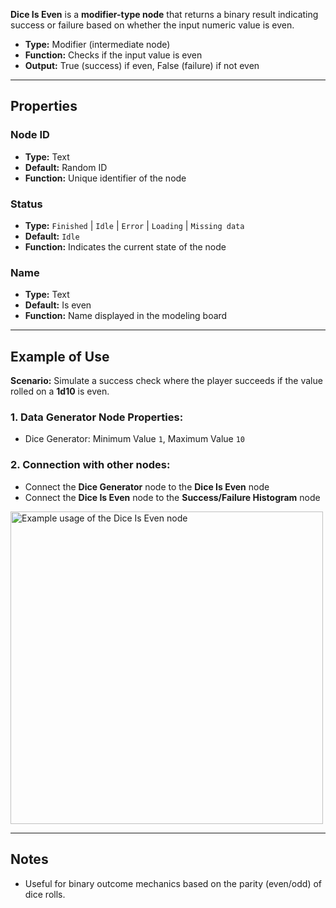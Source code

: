 **Dice Is Even** is a **modifier-type node** that returns a binary result indicating success or failure based on whether the input numeric value is even.

- **Type:** Modifier (intermediate node)
- **Function:** Checks if the input value is even
- **Output:** True (success) if even, False (failure) if not even

---

## **Properties**

### **Node ID**

- **Type:** Text
- **Default:** Random ID
- **Function:** Unique identifier of the node

### **Status**

- **Type:** `Finished` | `Idle` | `Error` | `Loading` | `Missing data`
- **Default:** `Idle`
- **Function:** Indicates the current state of the node

### **Name**

- **Type:** Text
- **Default:** Is even
- **Function:** Name displayed in the modeling board

---

## **Example of Use**

**Scenario:** Simulate a success check where the player succeeds if the value rolled on a **1d10** is even.

### **1. Data Generator Node Properties:**

- Dice Generator: Minimum Value `1`, Maximum Value `10`

### **2. Connection with other nodes:**

- Connect the **Dice Generator** node to the **Dice Is Even** node
- Connect the **Dice Is Even** node to the **Success/Failure Histogram** node

<img src="/images/is-even.png" width="500px" alt="Example usage of the Dice Is Even node"/>

---

## **Notes**

- Useful for binary outcome mechanics based on the parity (even/odd) of dice rolls.
